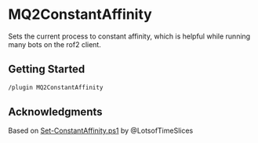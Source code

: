 # MQ2ConstantAffinity

Sets the current process to constant affinity, which is helpful while running many bots on the rof2 client.


## Getting Started

```txt
/plugin MQ2ConstantAffinity
```


## Acknowledgments

Based on [Set-ConstantAffinity.ps1](https://github.com/LotsofTimeSlices/Everquest/blob/master/Set-ConstantAffinity.ps1) by @LotsofTimeSlices
